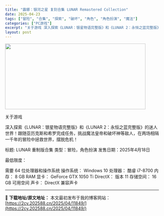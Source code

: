 ```yaml
---
title: "露娜：银河之星 复刻合集 LUNAR Remastered Collection"
date: 2025-04-23
tags: ["冒险", "合集", "探索", "破坏", "角色", "角色扮演", "魔法"]
categories: ["PC游戏"]
excerpt: "关于游戏 深入探索《LUNAR：银星物语完整版》和《LUNAR 2：永恒之蓝完整版》的迷人世界！跟随亚历克斯和希罗完成任务，挑战魔法皇帝和破坏神等敌人，在两场相隔一千年的冒险中拯救世界，摆脱危机！ 标题: LUNAR 重制版合集 类型：冒险，角色扮演 发售日期：2025年4月18日 最低限度： 需要&hellip;"
layout: post
---
```


<img class="aligncenter size-full wp-image-11855" src="https://2cy.202588.cn/wp-content/uploads/2025/04/2025042309534945.webp" alt="" width="460" height="215" />

关于游戏

深入探索《LUNAR：银星物语完整版》和《LUNAR 2：永恒之蓝完整版》的迷人世界！跟随亚历克斯和希罗完成任务，挑战魔法皇帝和破坏神等敌人，在两场相隔一千年的冒险中拯救世界，摆脱危机！

标题: LUNAR 重制版合集
类型：冒险，角色扮演
发售日期：2025年4月18日

最低限度：

需要 64 位处理器和操作系统
操作系统： Windows 10
处理器： 酷睿 i7-8700
内存： 8 GB RAM
显卡： GeForce GTX 1050 Ti
DirectX： 版本 11
存储空间： 16 GB 可用空间
声卡： DirectX 兼容声卡

---
📖 **下载地址/原文地址：** 本文最初发布于我的博客网站：[https://2cy.202588.cn/2025/04/11849/](https://2cy.202588.cn/2025/04/11849/)
